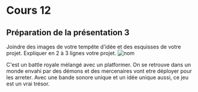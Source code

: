 # Cours 12
## Préparation de la présentation 3 
Joindre des images de votre tempête d'idée et des esquisses de votre projet. Expliquer en 2 à 3 lignes votre projet. 
![nom](https://github.com/Flora0510/Journal_de_Bord_semaines_8_15/blob/main/Images/idee.png)

C'est un battle royale mélangé avec un platformer. On se retrouve dans un monde envahi par des démons et des mercenaires vont etre déployer pour les arreter. Avec une bande sonore unique et un idée unique aussi, ce jeu est un vrai trésor.
